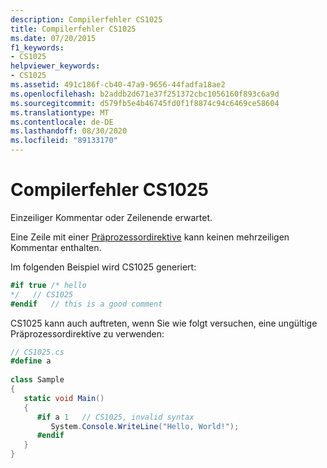 ```yaml
---
description: Compilerfehler CS1025
title: Compilerfehler CS1025
ms.date: 07/20/2015
f1_keywords:
- CS1025
helpviewer_keywords:
- CS1025
ms.assetid: 491c186f-cb40-47a9-9656-44fadfa18ae2
ms.openlocfilehash: b2addb2d671e37f251372cbc1056160f893c6a9d
ms.sourcegitcommit: d579fb5e4b46745fd0f1f8874c94c6469ce58604
ms.translationtype: MT
ms.contentlocale: de-DE
ms.lasthandoff: 08/30/2020
ms.locfileid: "89133170"
---
```

# <a name="compiler-error-cs1025"></a>Compilerfehler CS1025
Einzeiliger Kommentar oder Zeilenende erwartet.  
  
 Eine Zeile mit einer [Präprozessordirektive](../language-reference/preprocessor-directives/index.md) kann keinen mehrzeiligen Kommentar enthalten.  
  
 Im folgenden Beispiel wird CS1025 generiert:  
  
```csharp  
#if true /* hello  
*/   // CS1025  
#endif   // this is a good comment  
```  
  
 CS1025 kann auch auftreten, wenn Sie wie folgt versuchen, eine ungültige Präprozessordirektive zu verwenden:  
  
```csharp  
// CS1025.cs  
#define a  
  
class Sample  
{  
   static void Main()  
   {  
      #if a 1   // CS1025, invalid syntax  
         System.Console.WriteLine("Hello, World!");  
      #endif  
   }  
}  
```
